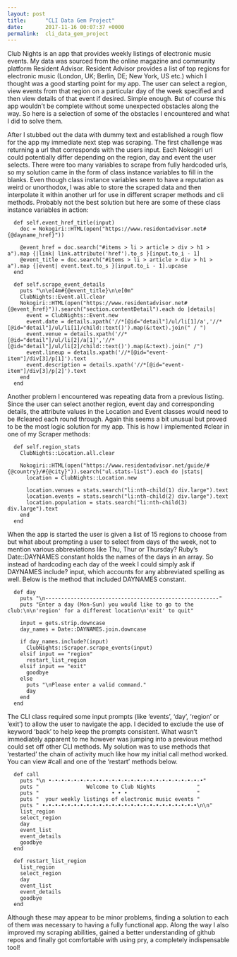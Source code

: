 ```yaml
---
layout: post
title:      "CLI Data Gem Project"
date:       2017-11-16 00:07:37 +0000
permalink:  cli_data_gem_project
---
```



Club Nights is an app that provides weekly listings of electronic music events. My data was sourced from the online magazine and community platform Resident Advisor. Resident Advisor provides a list of top regions for electronic music (London, UK; Berlin, DE; New York, US etc.) which I thought was a good starting point for my app. The user can select a region, view events from that region on a particular day of the week specified and then view details of that event if desired. Simple enough. But of course this app wouldn’t be complete without some unexpected obstacles along the way. So here is a selection of some of the obstacles I encountered and what I did to solve them.

After I stubbed out the data with dummy text and established a rough flow for the app my immediate next step was scraping. The first challenge was returning a url that corresponds with the users input. Each Nokogiri url could potentially differ depending on the region, day and event the user selects. There were too many variables to scrape from fully hardcoded urls, so my solution came in the form of class instance variables to fill in the blanks. Even though class instance variables seem to have a reputation as weird or unorthodox, I was able to store the scraped data and then interpolate it within another url for use in different scraper methods and cli methods. Probably not the best solution but here are some of these class instance variables in action:

```
  def self.event_href_title(input)
    doc = Nokogiri::HTML(open("https://www.residentadvisor.net#{@dayname_href}"))

    @event_href = doc.search("#items > li > article > div > h1 > a").map {|link| link.attribute('href').to_s }[input.to_i - 1]
    @event_title = doc.search("#items > li > article > div > h1 > a").map {|event| event.text.to_s }[input.to_i - 1].upcase
  end

  def self.scrape_event_details
    puts "\n\e[4m#{@event_title}\n\e[0m"
    ClubNights::Event.all.clear
    Nokogiri::HTML(open("https://www.residentadvisor.net#{@event_href}")).search("section.contentDetail").each do |details|
      event = ClubNights::Event.new
      event.date = details.xpath('//*[@id="detail"]/ul/li[1]/a','//*[@id="detail"]/ul/li[1]/child::text()').map(&:text).join(" / ")
      event.venue = details.xpath('//*[@id="detail"]/ul/li[2]/a[1]','//*[@id="detail"]/ul/li[2]/child::text()').map(&:text).join(" /")
      event.lineup = details.xpath('//*[@id="event-item"]/div[3]/p[1]').text
      event.description = details.xpath('//*[@id="event-item"]/div[3]/p[2]').text
    end
  end
```


Another problem I encountered was repeating data from a previous listing. Since the user can select another region, event day and corresponding details, the attribute values in the Location and Event classes would need to be #cleared each round through. Again this seems a bit unusual but proved to be the most logic solution for my app. This is how I implemented #clear in one of my Scraper methods:

```
  def self.region_stats
    ClubNights::Location.all.clear

    Nokogiri::HTML(open("https://www.residentadvisor.net/guide/#{@country}/#{@city}")).search("ul.stats-list").each do |stats|
      location = ClubNights::Location.new

      location.venues = stats.search("li:nth-child(1) div.large").text
      location.events = stats.search("li:nth-child(2) div.large").text
      location.population = stats.search("li:nth-child(3) div.large").text
    end
  end
```


When the app is started the user is given a list of 15 regions to choose from but what about prompting a user to select from days of the week, not to mention various abbreviations like Thu, Thur or Thursday? Ruby’s Date::DAYNAMES constant holds the names of the days in an array. So instead of hardcoding each day of the week I could simply ask if DAYNAMES include? input, which accounts for any abbreviated spelling as well. Below is the method that included DAYNAMES constant.

```
  def day
    puts "\n-------------------------------------------------------"
    puts "Enter a day (Mon-Sun) you would like to go to the club:\n\n'region' for a different location\n'exit' to quit"

    input = gets.strip.downcase
    day_names = Date::DAYNAMES.join.downcase

    if day_names.include?(input)
      ClubNights::Scraper.scrape_events(input)
    elsif input == "region"
      restart_list_region
    elsif input == "exit"
      goodbye
    else
      puts "\nPlease enter a valid command."
      day
    end
  end
```


The CLI class required some input prompts (like ‘events’, ‘day’, ‘region’ or ‘exit’) to allow the user to navigate the app. I decided to exclude the use of keyword ‘back’ to help keep the prompts consistent. What wasn’t immediately apparent to me however was jumping into a previous method could set off other CLI methods. My solution was to use methods that ‘restarted’ the chain of activity much like how my initial call method worked. You can view #call and one of the ‘restart’ methods below.

```
  def call
    puts "\n •-•-•-•-•-•-•-•-•-•-•-•-•-•-•-•-•-•-•-•-•-•-•-•-•"
    puts "               Welcome to Club Nights             "
    puts "                       • • •                      "
    puts "  your weekly listings of electronic music events "
    puts " •-•-•-•-•-•-•-•-•-•-•-•-•-•-•-•-•-•-•-•-•-•-•-•-•\n\n"
    list_region
    select_region
    day
    event_list
    event_details
    goodbye
  end

  def restart_list_region
    list_region
    select_region
    day
    event_list
    event_details
    goodbye
  end
```


Although these may appear to be minor problems, finding a solution to each of them was necessary to having a fully functional app. Along the way I also improved my scraping abilities, gained a better understanding of github repos and finally got comfortable with using pry, a completely indispensable tool!


